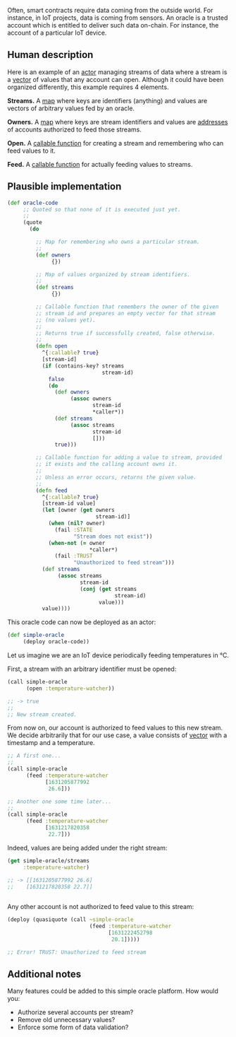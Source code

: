 Often, smart contracts require data coming from the outside world. For instance, in IoT projects, data is coming from sensors.
An oracle is a trusted account which is entitled to deliver such data on-chain. For instance, the account of a particular
IoT device.


## Human description

Here is an example of an [actor](/cvm/accounts/actors) managing streams of data where a stream is a [vector](/cvm/data-types/vector)
of values that any account can open. Although it could have been organized differently, this example requires 4 elements.

**Streams.** A [map](/cvm/data-types/map) where keys are identifiers (anything) and values are vectors of arbitrary values
fed by an oracle.

**Owners.** A [map](/cvm/data-types/map) where keys are stream identifiers and values are [addresses](/cvm/data-types/address)
of accounts authorized to feed those streams.

**Open.** A [callable function](/cvm/accounts/callable-functions) for creating a stream and remembering who can feed values
to it.

**Feed.** A [callable function](/cvm/accounts/callable-functions) for actually feeding values to streams.


## Plausible implementation

```clojure
(def oracle-code
     ;; Quoted so that none of it is executed just yet.
     ;;
     (quote
       (do

         ;; Map for remembering who owns a particular stream.
         ;;
         (def owners
              {})

         ;; Map of values organized by stream identifiers.
         ;;
         (def streams
              {})

         ;; Callable function that remembers the owner of the given
         ;; stream id and prepares an empty vector for that stream
         ;; (no values yet).
         ;;
         ;; Returns true if successfully created, false otherwise. 
         ;;
         (defn open
           ^{:callable? true}
           [stream-id]
           (if (contains-key? streams
                              stream-id)
             false
             (do
               (def owners
                    (assoc owners
                           stream-id
                           *caller*))
               (def streams
                    (assoc streams
                           stream-id
                           []))
               true)))

         ;; Callable function for adding a value to stream, provided
         ;; it exists and the calling account owns it.
         ;;
         ;; Unless an error occurs, returns the given value.
         ;;
         (defn feed
           ^{:callable? true}
           [stream-id value]
           (let [owner (get owners
                            stream-id)]
             (when (nil? owner)
               (fail :STATE
                     "Stream does not exist"))
             (when-not (= owner
                          *caller*)
               (fail :TRUST
                     "Unauthorized to feed stream")))
           (def streams
                (assoc streams
                       stream-id
                       (conj (get streams
                                  stream-id)
                             value)))
           value))))
```

This oracle code can now be deployed as an actor:

```clojure
(def simple-oracle
     (deploy oracle-code))
```

Let us imagine we are an IoT device periodically feeding temperatures in °C.

First, a stream with an arbitrary identifier must be opened:

```clojure
(call simple-oracle
      (open :temperature-watcher))

;; -> true
;;
;; New stream created.
```

From now on, our account is authorized to feed values to this new stream. We decide arbitrarily that
for our use case, a value consists of [vector](/cvm/data-types/vector) with a timestamp and a temperature.

```clojure
;; A first one...
;;
(call simple-oracle
      (feed :temperature-watcher
            [1631205877992
             26.6]))

;; Another one some time later...
;;
(call simple-oracle
      (feed :temperature-watcher
            [1631217820358
             22.7]))
```

Indeed, values are being added under the right stream:

```clojure
(get simple-oracle/streams
     :temperature-watcher)

;; -> [[1631205877992 26.6]
;;    [1631217820358 22.7]]
   
```

Any other account is not authorized to feed value to this stream:

```clojure
(deploy (quasiquote (call ~simple-oracle
                          (feed :temperature-watcher
                                [1631222452798
                                 20.1]))))

;; Error! TRUST: Unauthorized to feed stream
```


## Additional notes

Many features could be added to this simple oracle platform. How would you:

- Authorize several accounts per stream?
- Remove old unnecessary values?
- Enforce some form of data validation?
